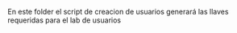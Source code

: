 En este folder el script de creacion de usuarios
generará las llaves requeridas para el lab de usuarios